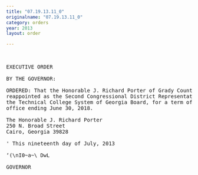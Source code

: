 ```yaml
---
title: "07.19.13.11_0"
originalname: "07.19.13.11_0"
category: orders
year: 2013
layout: order

---
```

<pre>
 

EXECUTIVE ORDER

BY THE GOVERNOR:

ORDERED: That the Honorable J. Richard Porter of Grady County, Georgia, is
reappointed as the Second Congressional District Representative on
the Technical College System of Georgia Board, for a term of
office ending June 30, 2018.

The Honorable J. Richard Porter
250 N. Broad Street
Cairo, Georgia 39828

' This nineteenth day of July, 2013

‘(\nI0~a~\ DwL

GOVERNOR

</pre>
